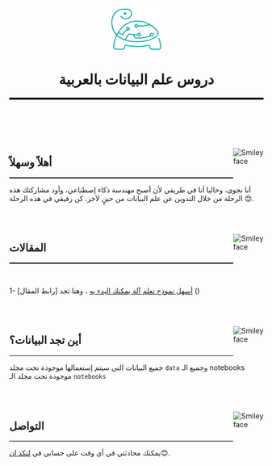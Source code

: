 <br>

<h1 align="center">
  <img src="https://github.com/najwasaeed44/ValueInvestor/blob/main/img/logo.png" width="100px"/><br/><br>
دروس علم البيانات بالعربية
</h1>


<hr style="height:4px;border-width:10;color:blue;background-color:black">


<br><br><br><br>


<img src="https://media2.giphy.com/media/3bc9YL28QWi3pYzi1p/200.gif" alt="Smiley face" width="60" height="60" align="right">

## أهلاً وسهلاً
<hr style="height:1.5px;border-width:10;color:blue;background-color:black">

أنا نجوى، وحاليا أنا في طريقي لأن أصبح مهندسة ذكاء إصطناعي، وأود مشاركتك هذه الرحلة من خلال التدوين عن علم البيانات من حينٍ لآخر.
كن رفيقي في هذه الرحلة 😊.

<br><br>

<img src="https://c.tenor.com/uot7yc037k0AAAAM/mr-bean.gif" alt="Smiley face" width="60" height="60" align="right">


## المقالات
<hr style="height:1.5px;border-width:10;color:blue;background-color:black"> 

<br>

1- [أسهل نموذج تعلم آلة يمكنك البدء به](https://github.com/najwasaeed44/data-science-tutorial-in-Arabic/blob/main/notebooks/data_science_tutorial_in_Arabic_0.ipynb)
، وهنا تجد [رابط المقال] ()


<br><br>

<img src="https://c.tenor.com/g97GcAe0TSkAAAAM/huh-confused.gif" alt="Smiley face" width="60" height="60" align="right">


## أين تجد البيانات؟
<hr style="height:1.5px;border-width:10;color:blue;background-color:black"> 

جميع البيانات التي سيتم إستعمالها موجودة تحت مجلد `data` وجميع الـ notebooks موجودة تحت مجلد الـ `notebooks`   
  
  
  
  
  <br><br>
  


<img src="https://cdn.pixilart.com/photos/large/70628d49ce1e2ee.gif" alt="Smiley face" width="60" height="60" align="right">


## التواصل

<hr style="height:1.5px;border-width:10;color:blue;background-color:black"> 

يمكنك محادثتي في أي وقت على حسابي في [لنكد ان](https://www.linkedin.com/in/najwaalsaadi/)😊.

